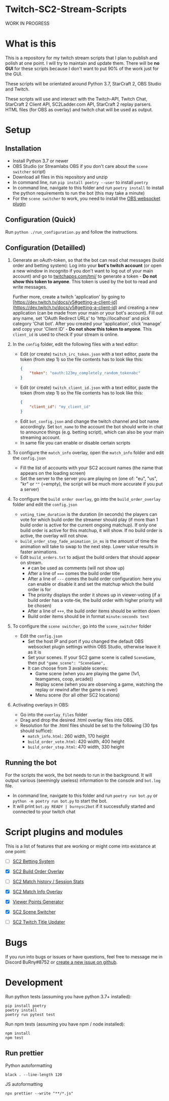 # Twitch-SC2-Stream-Scripts

WORK IN PROGRESS

# What is this

This is a repository for my twitch stream scripts that I plan to publish and polish at one point. I will try to maintain and update them. There will be **no GUI** for these scripts because I don't want to put 90% of the work just for the GUI.

These scripts will be orientated around Python 3.7, StarCraft 2, OBS Studio and Twitch.

These scripts will use and interact with the Twitch-API, Twitch Chat, StarCraft 2 Client API, SC2Ladder.com API, StarCraft 2 replay parsers.
HTML files (for OBS as overlay) and twitch chat will be used as output.

# Setup

## Installation

-   Install Python 3.7 or newer
-   OBS Studio (or Streamlabs OBS if you don't care about the `scene switcher` script)
-   Download all files in this repository and unzip
-   In command line, run `pip install poetry --user` to install `poetry`
-   In command line, navigate to this folder and run `poetry install` to install the python requirements to run the bot (this may take a minute)
-   For the `scene switcher` to work, you need to install the [OBS websocket plugin](https://github.com/Palakis/obs-websocket/releases)

## Configuration (Quick)

Run `python ./run_configuration.py` and follow the instructions.

## Configuration (Detailled)

1. Generate an oAuth-token, so that the bot can read chat messages (build order and betting system): Log into your **bot's twitch account** (or open a new window in incognito if you don't want to log out of your main account) and go to [twitchapps.com/tmi/](https://twitchapps.com/tmi/) to generate a token - **Do not show this token to anyone**. This token is used by the bot to read and write messages.

    Further more, create a twitch 'application' by going to [https://dev.twitch.tv/docs/v5#getting-a-client-id](https://dev.twitch.tv/docs/v5#getting-a-client-id) and creating a new application (can be made from your main or your bot's account). Fill out any name, set 'OAuth Redirect URLs' to 'http://localhost' and pick category 'Chat bot'.
    After you created your 'application', click 'manage' and copy your 'Client ID' - **Do not show this token to anyone**. This `client_id` is used to check if your stream is online.

2. In the `config` folder, edit the following files with a text editor:
    - Edit (or create) `twitch_irc_token.json` with a text editor, paste the token (from step 1) so the file contents has to look like this:
        ```json
        {
            "token": "oauth:123my_completely_random_tokenabc"
        }
        ```
    - Edit (or create) `twitch_client_id.json` with a text editor, paste the token (from step 1) so the file contents has to look like this:
        ```json
        {
            "client_id": "my_client_id"
        }
        ```
    - Edit `bot_config.json` and change the twitch channel and bot name accordingly. Set `bot_name` to the account the bot should write in chat to announce things (e.g. betting script), which can also be your main streaming account.
    - In same file you can enable or disable certain scripts
3. To configure the `match_info` overlay, open the `match_info` folder and edit the `config.json`
    - Fill the list of accounts with your SC2 account names (the name that appears on the loading screen)
    - Set the server to the server you are playing on (one of: "eu", "us", "kr" or `""` (=empty), the script will be much more accurate if you put a server)
4. To configure the `build order overlay`, go into the `build_order_overlay` folder and edit the `config.json`
    - `voting_time_duration` is the duration (in seconds) the players can vote for which build order the streamer should play (if more than 1 build order is active for the current ongoing matchup). If only one build order is active for this matchup, it will show. If no build order is active, the overlay will not show.
    - `build_order_step_fade_animation_in_ms` is the amount of time the animation will take to swap to the next step. Lower value results in faster animations.
    - Edit `build_orders.txt` to adjust the build orders that should appear on stream.
        - `#` can be used as comments (will not show up)
        - After a line of `===` comes the build order title
        - After a line of `---` comes the build order configuration: here you can enable or disable it and set the matchup which the build order is for
        - The priority displays the order it shows up in viewer-voting (if a build order has a vote-tie, the build order with higher priority will be chosen)
        - After a line of `+++`, the build order items should be written down
        - Build order items should be in format `minute:seconds text`
5. To configure the `scene switcher`, go into the `scene_switcher` folder
    - Edit the `config.json`
        - Set the host IP and port if you changed the default OBS websocket plugin settings within OBS Studio, otherwise leave it as it is
        - Set your scenes. If your SC2 game scene is called `SceneGame`, then put `"game_scene": "SceneGame",`
        - It can choose from 3 available scenes:
            - Game scene (when you are playing the game (1v1, teamgames, coop, arcade))
            - Replay scene (when you are observing a game, watching the replay or rewind after the game is over)
            - Menu scene (for all other SC2 locations)
6. Activating overlays in OBS:
    - Go into the `overlay_files` folder
    - Drag and drop the desired .html overlay files into OBS.
    - Resolution for the .html files should be set to the following (30 fps should suffice):
        - `match_info.html`: 260 width, 170 height
        - `build_order_vote.html`: 420 width, 400 height
        - `build_order_step.html`: 470 width, 330 height

## Running the bot

For the scripts the work, the bot needs to run in the background. It will output various (seemingly useless) information to the console and `bot.log` file.

-   In command line, navigate to this folder and run `poetry run bot.py` or `python -m poetry run bot.py` to start the bot.
-   It will print `bot.py READY | burnysc2bot` if it successfully started and connected to your twitch chat

# Script plugins and modules

This is a list of features that are working or might come into existance at one point:

-   [ ] [SC2 Betting System](https://github.com/BurnySc2/Twitch-SC2-Stream-Scripts/tree/master/betting_system)

-   [x] [SC2 Build Order Overlay](https://github.com/BurnySc2/Twitch-SC2-Stream-Scripts/tree/master/build_order_overlay)

-   [ ] [SC2 Match history / Session Stats](https://github.com/BurnySc2/Twitch-SC2-Stream-Scripts/tree/master/match_history)

-   [x] [SC2 Match Info Overlay](https://github.com/BurnySc2/Twitch-SC2-Stream-Scripts/tree/master/match_info)

-   [x] [Viewer Points Generator](https://github.com/BurnySc2/Twitch-SC2-Stream-Scripts/tree/master/points_generator)

-   [x] [SC2 Scene Switcher](https://github.com/BurnySc2/Twitch-SC2-Stream-Scripts/tree/master/scene_switcher)

-   [ ] [SC2 Twitch Title Updater](https://github.com/BurnySc2/Twitch-SC2-Stream-Scripts/tree/master/title_updater)

# Bugs

If you run into bugs or issues or have questions, feel free to message me in Discord BuRny#8752 or [create a new issue on github](https://github.com/BurnySc2/Twitch-SC2-Stream-Scripts/issues/new).

# Development

Run python tests (assuming you have python 3.7+ installed):

```
pip install poetry
poetry install
poetry run pytest test
```

Run npm tests (assuming you have npm / node installed):

```
npm install
npm test
```

## Run prettier

Python autoformatting

`black . --line-length 120`

JS autoformatting

`npx prettier --write "**/*.js"`
